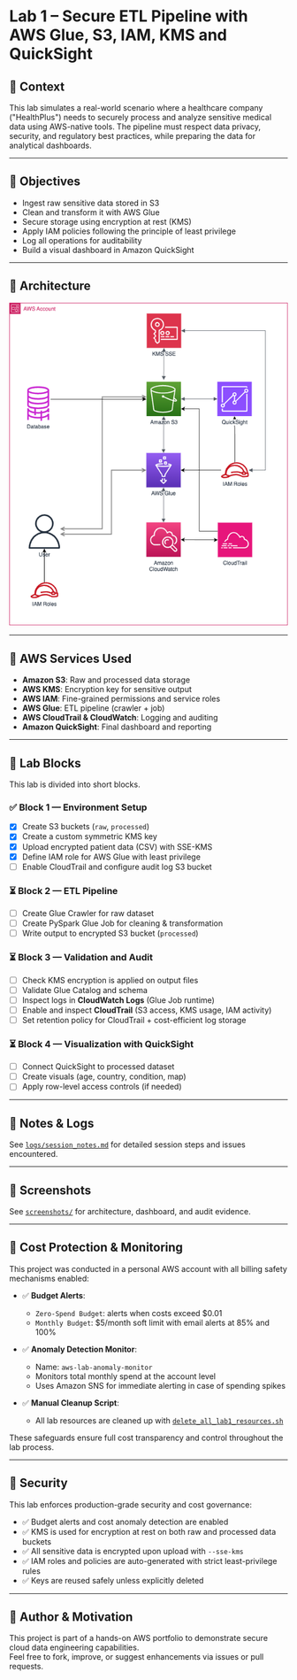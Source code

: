 # Lab 1 – Secure ETL Pipeline with AWS Glue, S3, IAM, KMS and QuickSight

## 🧠 Context

This lab simulates a real-world scenario where a healthcare company ("HealthPlus") needs to securely process and analyze sensitive medical data using AWS-native tools. The pipeline must respect data privacy, security, and regulatory best practices, while preparing the data for analytical dashboards.

---

## 🎯 Objectives

- Ingest raw sensitive data stored in S3
- Clean and transform it with AWS Glue
- Secure storage using encryption at rest (KMS)
- Apply IAM policies following the principle of least privilege
- Log all operations for auditability
- Build a visual dashboard in Amazon QuickSight

---

## 🧱 Architecture

![Architecture Diagram](https://github.com/davlaj/lab1-secure-etl-glue-s3-kms/blob/main/architecture/lab1-secure-etl-glue-s3-kms.drawio.png?raw=true)

---

## 🧰 AWS Services Used

- **Amazon S3**: Raw and processed data storage
- **AWS KMS**: Encryption key for sensitive output
- **AWS IAM**: Fine-grained permissions and service roles
- **AWS Glue**: ETL pipeline (crawler + job)
- **AWS CloudTrail & CloudWatch**: Logging and auditing
- **Amazon QuickSight**: Final dashboard and reporting

---

## 🧪 Lab Blocks

This lab is divided into short blocks.

### ✅ Block 1 — Environment Setup
- [x] Create S3 buckets (`raw`, `processed`)
- [x] Create a custom symmetric KMS key
- [x] Upload encrypted patient data (CSV) with SSE-KMS
- [x] Define IAM role for AWS Glue with least privilege
- [ ] Enable CloudTrail and configure audit log S3 bucket

### ⏳ Block 2 — ETL Pipeline
- [ ] Create Glue Crawler for raw dataset
- [ ] Create PySpark Glue Job for cleaning & transformation
- [ ] Write output to encrypted S3 bucket (`processed`)

### ⏳ Block 3 — Validation and Audit
- [ ] Check KMS encryption is applied on output files
- [ ] Validate Glue Catalog and schema
- [ ] Inspect logs in **CloudWatch Logs** (Glue Job runtime)
- [ ] Enable and inspect **CloudTrail** (S3 access, KMS usage, IAM activity)
- [ ] Set retention policy for CloudTrail + cost-efficient log storage

### ⏳ Block 4 — Visualization with QuickSight
- [ ] Connect QuickSight to processed dataset
- [ ] Create visuals (age, country, condition, map)
- [ ] Apply row-level access controls (if needed)

---

## 📝 Notes & Logs

See [`logs/session_notes.md`](logs/session_notes.md) for detailed session steps and issues encountered.

---

## 📸 Screenshots

See [`screenshots/`](screenshots/) for architecture, dashboard, and audit evidence.

---

## 💸 Cost Protection & Monitoring

This project was conducted in a personal AWS account with all billing safety mechanisms enabled:

- ✅ **Budget Alerts**:
  - `Zero-Spend Budget`: alerts when costs exceed $0.01
  - `Monthly Budget`: $5/month soft limit with email alerts at 85% and 100%
  
- ✅ **Anomaly Detection Monitor**:
  - Name: `aws-lab-anomaly-monitor`
  - Monitors total monthly spend at the account level
  - Uses Amazon SNS for immediate alerting in case of spending spikes

- ✅ **Manual Cleanup Script**:
  - All lab resources are cleaned up with [`delete_all_lab1_resources.sh`](cli/delete_all_lab1_resources.sh)

These safeguards ensure full cost transparency and control throughout the lab process.

---

## 💸 Security

This lab enforces production-grade security and cost governance:

- ✅ Budget alerts and cost anomaly detection are enabled
- ✅ KMS is used for encryption at rest on both raw and processed data buckets
- ✅ All sensitive data is encrypted upon upload with `--sse-kms`
- ✅ IAM roles and policies are auto-generated with strict least-privilege rules
- ✅ Keys are reused safely unless explicitly deleted

---

## 🧠 Author & Motivation

This project is part of a hands-on AWS portfolio to demonstrate secure cloud data engineering capabilities.  
Feel free to fork, improve, or suggest enhancements via issues or pull requests.
